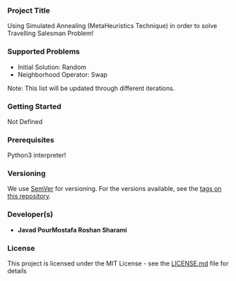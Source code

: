 ### Project Title

Using Simulated Annealing (MetaHeuristics Technique) in order to solve Travelling Salesman Problem! <br>

### Supported Problems

* Initial Solution: Random
* Neighborhood Operator: Swap

Note: This list will be updated through different iterations.

### Getting Started

Not Defined 

### Prerequisites

Python3 interpreter!

### Versioning

We use [SemVer](http://semver.org/) for versioning. For the versions available, see the [tags on this repository](https://github.com/your/project/tags). 

### Developer(s)

* **Javad PourMostafa Roshan Sharami** 

### License

This project is licensed under the MIT License - see the [LICENSE.md](LICENSE.md) file for details

